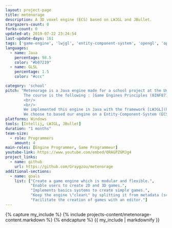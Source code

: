 ```yaml
---
layout: project-page
title: metenorage
description: A 3D voxel engine (ECS) based on LWJGL and JBullet.
stargazers-count: 0
forks-count: 0
updated-at: 2019-07-22 23:24:54
last-update-days: 161
tags: ['game-engine', 'lwjgl', 'entity-component-system', 'opengl', 'openal', 'jbullet', 'glfw']
languages: 
  - name: Java
    percentage: 98.5
    color: "#b07219"
  - name: GLSL
    percentage: 1.5
    color: "#ccc"

category: 'school'
pitch: "Metenorage is a Java engine made for a school project at the Université du Québec à Chicoutimi (UQAC).
        The course is the following : [Game Engines Principles (8INF871)](http://cours.uqac.ca/8INF871).
        <br/>
        <br/>
        We implemented this engine in Java with the framework [LWJGL](https://www.lwjgl.org/) (Lightweight Java Game Library).
        We choose to based our engine on a Entity-Component-System (ECS) architecture because of his modularity and flexibility."
platforms: Windows
tools: [Intellij, LWJGL, JBullet]
duration: "1 months"
team-size:
  - role: Programmers
    amount: 4
main-roles: [Engine Programmer, Game Programmeur]
youtube-link: https://www.youtube.com/embed/ORAGPZGMJg4
project_links:
  - name: github
    url: https://github.com/Graygzou/metenorage
additional-sections:
  - name: goals
    list: ["Create a game engine which is modular and flexible.",
           "Enable users to create 2D and 3D games.",
           "Implements basics systems to create simple games.",
           "Keep the engine \"clean\" by splitting it from metadata (scripts and resources).",
           "Facilitate the creation of games with an editor."]
---
```

<!---
Gregoire Boiron <gregoire.boiron@gmail.com>
Copyright (c) 2018-2019 Gregoire Boiron  All Rights Reserved.
--->

{% capture my_include %}
{% include projects-content/metenorage-content.markdown %}
{% endcapture %}
{{ my_include | markdownify }}
